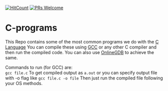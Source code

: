 [![HitCount](http://hits.dwyl.com/swapnanildutta/C-programs.svg)](http://hits.dwyl.com/swapnanildutta/C-programs)
[![PRs Welcome](https://img.shields.io/badge/PRs-welcome-brightgreen.svg?style=flat-square)](http://makeapullrequest.com) 
# C-programs

This Repo contains some of the most common programs we do with the [C Language](https://en.wikipedia.org/wiki/C_(programming_language))  
You can compile these using [GCC](https://gcc.gnu.org/) or any other C compiler and then run the compiled code.
You can also use [OnlineGDB](https://www.onlinegdb.com/online_c_compiler) to achieve the same.

Commands to run (for GCC) are:  
`gcc file.c` To get compiled output as `a.out` or you can specify output file with -o flag like `gcc file.c -o file`
Then just run the compiled file following your OS methods.
